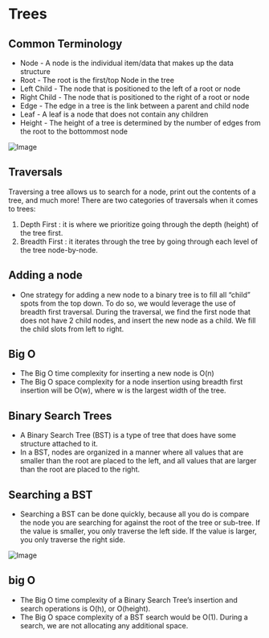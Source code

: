 # Trees

## Common Terminology

- Node - A node is the individual item/data that makes up the data structure
- Root - The root is the first/top Node in the tree
- Left Child - The node that is positioned to the left of a root or node
- Right Child - The node that is positioned to the right of a root or node
- Edge - The edge in a tree is the link between a parent and child node
- Leaf - A leaf is a node that does not contain any children
- Height - The height of a tree is determined by the number of edges from the root to the bottommost node

![Image](https://codefellows.github.io/common_curriculum/data_structures_and_algorithms/Code_401/class-15/resources/images/BinaryTree1.PNG)

## Traversals

 Traversing a tree allows us to search for a node, print out the contents of a tree, and much more! There are two categories of traversals when it comes to trees:

1. Depth First : it is where we prioritize going through the depth (height) of the tree first.
2. Breadth First : it iterates through the tree by going through each level of the tree node-by-node.

## Adding a node

- One strategy for adding a new node to a binary tree is to fill all “child” spots from the top down. To do so, we would leverage the use of breadth first traversal. During the traversal, we find the first node that does not have 2 child nodes, and insert the new node as a child. We fill the child slots from left to right.

## Big O

- The Big O time complexity for inserting a new node is O(n)
- The Big O space complexity for a node insertion using breadth first insertion will be O(w), where w is the largest width of the tree.

## Binary Search Trees

- A Binary Search Tree (BST) is a type of tree that does have some structure attached to it.
- In a BST, nodes are organized in a manner where all values that are smaller than the root are placed to the left, and all values that are larger than the root are placed to the right.

## Searching a BST

- Searching a BST can be done quickly, because all you do is compare the node you are searching for against the root of the tree or sub-tree. If the value is smaller, you only traverse the left side. If the value is larger, you only traverse the right side.

![Image](https://codefellows.github.io/common_curriculum/data_structures_and_algorithms/Code_401/class-15/resources/images/BST2.PNG)
## big O

- The Big O time complexity of a Binary Search Tree’s insertion and search operations is O(h), or O(height).
- The Big O space complexity of a BST search would be O(1). During a search, we are not allocating any additional space.